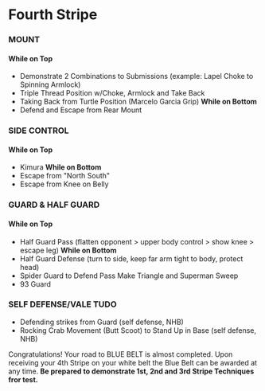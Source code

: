 # Fourth Stripe
### MOUNT
#### While on Top
 - Demonstrate 2 Combinations to Submissions (example: Lapel Choke to Spinning Armlock)
 - Triple Thread Position w/Choke, Armlock and Take Back
 - Taking Back from Turtle Position (Marcelo Garcia Grip)
__While on Bottom__
 - Defend and Escape from Rear Mount

### SIDE CONTROL
#### While on Top
 - Kimura
__While on Bottom__
 - Escape from "North South"
 - Escape from Knee on Belly

### GUARD & HALF GUARD
#### While on Top
 - Half Guard Pass (flatten opponent > upper body control > show knee > escape leg)
__While on Bottom__
 - Half Guard Defense (turn to side, keep far arm tight to body, protect head)
 - Spider Guard to Defend Pass Make Triangle and Superman Sweep
 - 93 Guard

### SELF DEFENSE/VALE TUDO
 - Defending strikes from Guard (self defense, NHB)
 - Rocking Crab Movement (Butt Scoot) to Stand Up in Base (self defense, NHB)

Congratulations! Your road to BLUE BELT is almost completed. Upon receiving your 4th Stripe on your white belt the Blue Belt can be awarded at any time. __Be prepared to demonstrate 1st, 2nd and 3rd Stripe Techniques fror test.__